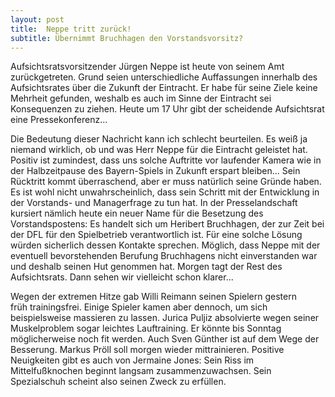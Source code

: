 ```yaml
---
layout: post
title:  Neppe tritt zurück!
subtitle: Übernimmt Bruchhagen den Vorstandsvorsitz?
---
```


Aufsichtsratsvorsitzender Jürgen Neppe ist heute von seinem Amt zurückgetreten. Grund seien unterschiedliche Auffassungen innerhalb des Aufsichtsrates über die Zukunft der Eintracht. Er habe für seine Ziele keine Mehrheit gefunden, weshalb es auch im Sinne der Eintracht sei Konsequenzen zu ziehen. Heute um 17 Uhr gibt der scheidende Aufsichtsrat eine Pressekonferenz...

Die Bedeutung dieser Nachricht kann ich schlecht beurteilen. Es weiß ja niemand wirklich, ob und was Herr Neppe für die Eintracht geleistet hat. Positiv ist zumindest, dass uns solche Auftritte vor laufender Kamera wie in der Halbzeitpause des Bayern-Spiels in Zukunft erspart bleiben... Sein Rücktritt kommt überraschend, aber er muss natürlich seine Gründe haben. Es ist wohl nicht unwahrscheinlich, dass sein Schritt mit der Entwicklung in der Vorstands- und Managerfrage zu tun hat. In der Presselandschaft kursiert nämlich heute ein neuer Name für die Besetzung des Vorstandspostens: Es handelt sich um Heribert Bruchhagen, der zur Zeit bei der DFL für den Spielbetrieb verantwortlich ist. Für eine solche Lösung würden sicherlich dessen Kontakte sprechen. Möglich, dass Neppe mit der eventuell bevorstehenden Berufung Bruchhagens nicht einverstanden war und deshalb seinen Hut genommen hat. Morgen tagt der Rest des Aufsichtsrats. Dann sehen wir vielleicht schon klarer...

Wegen der extremen Hitze gab Willi Reimann seinen Spielern gestern früh trainingsfrei. Einige Spieler kamen aber dennoch, um sich beispielsweise massieren zu lassen. Jurica Puljiz absolvierte wegen seiner Muskelproblem sogar leichtes Lauftraining. Er könnte bis Sonntag möglicherweise noch fit werden. Auch Sven Günther ist auf dem Wege der Besserung. Markus Pröll soll morgen wieder mittrainieren. Positive Neuigkeiten gibt es auch von Jermaine Jones: Sein Riss im Mittelfußknochen beginnt langsam zusammenzuwachsen. Sein Spezialschuh scheint also seinen Zweck zu erfüllen.
